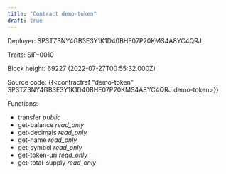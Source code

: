```yaml
---
title: "Contract demo-token"
draft: true
---
```

Deployer: SP3TZ3NY4GB3E3Y1K1D40BHE07P20KMS4A8YC4QRJ

Traits:
 SIP-0010



Block height: 69227 (2022-07-27T00:55:32.000Z)

Source code: {{<contractref "demo-token" SP3TZ3NY4GB3E3Y1K1D40BHE07P20KMS4A8YC4QRJ demo-token>}}

Functions:

* transfer _public_
* get-balance _read_only_
* get-decimals _read_only_
* get-name _read_only_
* get-symbol _read_only_
* get-token-uri _read_only_
* get-total-supply _read_only_
